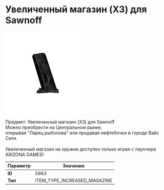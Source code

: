 # Увеличенный магазин (X3) для Sawnoff

![Item Image](../img/5963.webp?raw=true)

Предмет: Увеличенный магазин (X3) для Sawnoff<br>Можно приобрести на Центральном рынке,<br>открывая "Ларец рыболова" или продавая нефтебочки в городе Вайс Сити.<br><br>Увеличенный магазин на оружие доступен только играя с лаунчера ARIZONA GAMES!


| Параметр | Значение |
|----------|----------|
| **ID** | 5963 |
| **Тип** | ITEM_TYPE_INCREASED_MAGAZINE |

